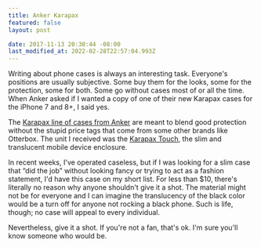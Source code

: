 ```yaml
---
title: Anker Karapax
featured: false
layout: post

date: 2017-11-13 20:30:44 -08:00
last_modified_at: 2022-02-28T22:57:04.993Z
---
```


Writing about phone cases is always an interesting task. Everyone's positions are usually subjective. Some buy them for the looks, some for the protection, some for both. Some go without cases most of or all the time. When Anker asked if I wanted a copy of one of their new Karapax cases for the iPhone 7 and 8+, I said yes.

The [Karapax line of cases from Anker](https://www.anker.com/karapax) are meant to blend good protection without the stupid price tags that come from some other brands like Otterbox. The unit I received was the [Karapax Touch](http://amzn.to/2AGN35G), the slim and translucent mobile device enclosure.

In recent weeks, I've operated caseless, but if I was looking for a slim case that “did the job” without looking fancy or trying to act as a fashion statement, I'd have this case on my short list. For less than $10, there's literally no reason why anyone shouldn't give it a shot. The material might not be for everyone and I can imagine the translucency of the black color would be a turn off for anyone not rocking a black phone. Such is life, though; no case will appeal to every individual.

Nevertheless, give it a shot. If you're not a fan, that's ok. I'm sure you'll know someone who would be.

